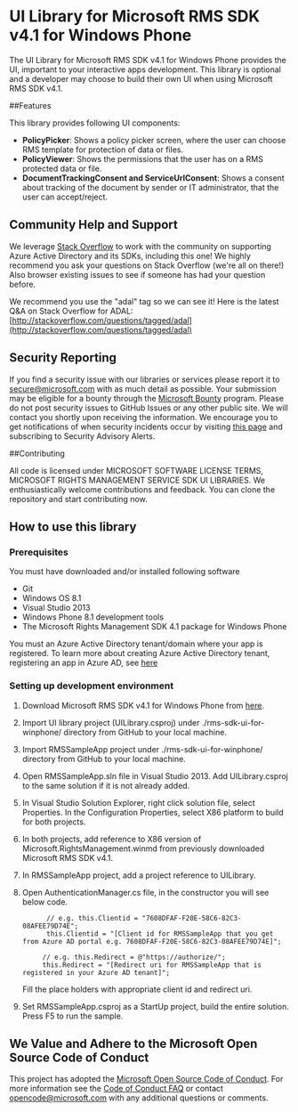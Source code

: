 UI Library for Microsoft RMS SDK v4.1 for Windows Phone
==================

The UI Library for Microsoft RMS SDK v4.1 for Windows Phone provides the UI, important to your interactive apps development. This library is optional and a developer may choose to build their own UI when using Microsoft RMS SDK v4.1.

##Features

This library provides following UI components:
* **PolicyPicker**: Shows a policy picker screen, where the user can choose RMS template for protection of data or files.
* **PolicyViewer**: Shows the permissions that the user has on a RMS protected data or file.
* **DocumentTrackingConsent and ServiceUrlConsent**: Shows a consent about tracking of the document by sender or IT administrator, that the user can accept/reject.

## Community Help and Support

We leverage [Stack Overflow](http://stackoverflow.com/) to work with the community on supporting Azure Active Directory and its SDKs, including this one! We highly recommend you ask your questions on Stack Overflow (we're all on there!) Also browser existing issues to see if someone has had your question before. 

We recommend you use the "adal" tag so we can see it! Here is the latest Q&A on Stack Overflow for ADAL: [http://stackoverflow.com/questions/tagged/adal](http://stackoverflow.com/questions/tagged/adal)

## Security Reporting

If you find a security issue with our libraries or services please report it to [secure@microsoft.com](mailto:secure@microsoft.com) with as much detail as possible. Your submission may be eligible for a bounty through the [Microsoft Bounty](http://aka.ms/bugbounty) program. Please do not post security issues to GitHub Issues or any other public site. We will contact you shortly upon receiving the information. We encourage you to get notifications of when security incidents occur by visiting [this page](https://technet.microsoft.com/en-us/security/dd252948) and subscribing to Security Advisory Alerts.

##Contributing

All code is licensed under MICROSOFT SOFTWARE LICENSE TERMS, MICROSOFT RIGHTS MANAGEMENT SERVICE SDK UI LIBRARIES. We enthusiastically welcome contributions and feedback. You can clone the repository and start contributing now.


## How to use this library

### Prerequisites
You must have downloaded and/or installed following software

* Git
* Windows OS 8.1
* Visual Studio 2013
* Windows Phone 8.1 development tools
* The Microsoft Rights Management SDK 4.1 package for Windows Phone

You must an Azure Active Directory tenant/domain where your app is registered. To learn more about creating Azure Active Directory
tenant, registering an app in Azure AD, see [here](https://github.com/AzureADSamples/NativeClient-WindowsPhone8.1)

### Setting up development environment

1. Download Microsoft RMS SDK v4.1 for Windows Phone from [here](http://www.microsoft.com/en-us/download/details.aspx?id=45487). 
2. Import UI library project (UILibrary.csproj) under ./rms-sdk-ui-for-winphone/ directory from GitHub to your local machine.
3. Import RMSSampleApp project under ./rms-sdk-ui-for-winphone/ directory from GitHub to your local machine.
4. Open RMSSampleApp.sln file in Visual Studio 2013. Add UILibrary.csproj to the same solution if it is not already added.
5. In Visual Studio Solution Explorer, right click solution file, select Properties. In the Configuration Properties, select
   X86 platform to build for both projects.
6. In both projects, add reference to X86 version of Microsoft.RightsManagement.winmd from previously downloaded Microsoft RMS SDK v4.1.
7. In RMSSampleApp project, add a project reference to UILibrary.
8. Open AuthenticationManager.cs file, in the constructor you will see below code.

			 // e.g. this.Clientid = "7608DFAF-F20E-58C6-82C3-08AFEE79D74E";
             this.Clientid = "[Client id for RMSSampleApp that you get from Azure AD portal e.g. 7608DFAF-F20E-58C6-82C3-08AFEE79D74E]";            

            // e.g. this.Redirect = @"https://authorize/";
            this.Redirect = "[Redirect uri for RMSSampleApp that is registered in your Azure AD tenant]";   
			
   Fill the place holders with appropriate client id and redirect uri. 
			
9. Set RMSSampleApp.csproj as a StartUp project, build the entire solution. Press F5 to run the sample.

## We Value and Adhere to the Microsoft Open Source Code of Conduct

This project has adopted the [Microsoft Open Source Code of Conduct](https://opensource.microsoft.com/codeofconduct/). For more information see the [Code of Conduct FAQ](https://opensource.microsoft.com/codeofconduct/faq/) or contact [opencode@microsoft.com](mailto:opencode@microsoft.com) with any additional questions or comments.

